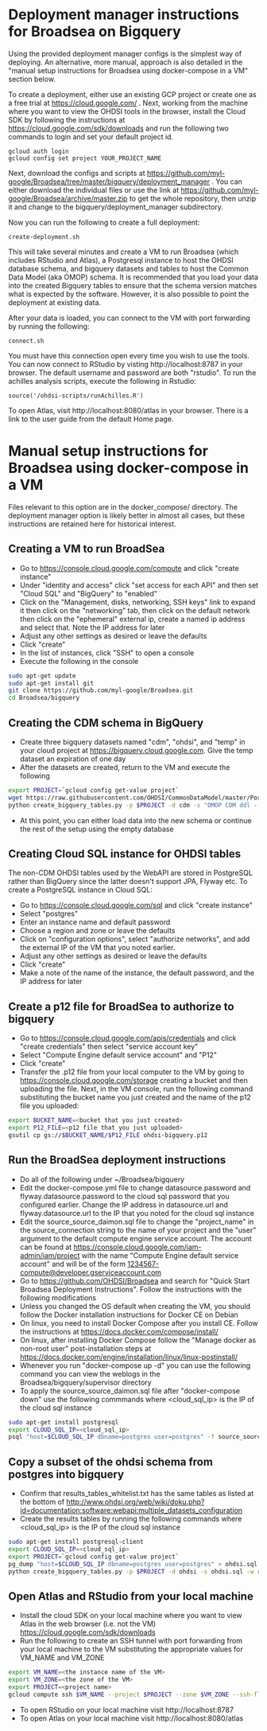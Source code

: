 # Deployment manager instructions for Broadsea on Bigquery

Using the provided deployment manager configs is the simplest way of deploying.
An alternative, more manual, approach is also detailed in the "manual setup
instructions for Broadsea using docker-compose in a VM" section below.

To create a deployment, either use an existing GCP project or create one as a
free trial at https://cloud.google.com/ .  Next, working from the machine where
you want to view the OHDSI tools in the browser, install the Cloud SDK by
following the instructions at https://cloud.google.com/sdk/downloads and run
the following two commands to login and set your default project id.

```
gcloud auth login
gcloud config set project YOUR_PROJECT_NAME
```

Next, download the configs and scripts at
https://github.com/myl-google/Broadsea/tree/master/bigquery/deployment_manager
.  You can either download the individual files or use the link at
https://github.com/myl-google/Broadsea/archive/master.zip to get the whole
repository, then unzip it and change to the bigquery/deployment_manager
subdirectory.

Now you can run the following to create a full deployment:

```
create-deployment.sh
```

This will take several minutes and create a VM to run Broadsea (which includes
RStudio and Atlas), a Postgresql instance to host the OHDSI database schema, and
bigquery datasets and tables to host the Common Data Model (aka OMOP) schema.
It is recommended that you load your data into the created Bigquery tables to ensure that the
schema version matches what is expected by the software.  However, it is also
possible to point the deployment at existing data.

After your data is loaded, you can connect to the VM with port forwarding by
running the following:

```
connect.sh
```

You must have this connection open every time you wish to use the tools.  You
can now connect to RStudio by visting http://localhost:8787 in your browser.
The default username and password are both "rstudio".  To run the achilles
analysis scripts, execute the following in Rstudio:

```
source('/ohdsi-scripts/runAchilles.R')
```

To open Atlas, visit http://localhost:8080/atlas in your browser.  There is a
link to the user guide from the default Home page.

# Manual setup instructions for Broadsea using docker-compose in a VM

Files relevant to this option are in the docker_compose/ directory.  The deployment manager
option is likely better in almost all cases, but these instructions are retained here for 
historical interest.

## Creating a VM to run BroadSea

- Go to https://console.cloud.google.com/compute and click "create instance"
- Under "identity and access" click "set access for each API" and then set
  "Cloud SQL" and "BigQuery" to "enabled"
- Click on the "Management, disks, networking, SSH keys" link to expand it then
  click on the "networking" tab, then click on the default network then click on
  the "ephemeral" external ip, create a named ip address and select that.  Note
  the IP address for later
- Adjust any other settings as desired or leave the defaults
- Click "create"
- In the list of instances, click "SSH" to open a console
- Execute the following in the console
```bash
sudo apt-get update
sudo apt-get install git
git clone https://github.com/myl-google/Broadsea.git
cd Broadsea/bigquery
```

## Creating the CDM schema in BigQuery

- Create three bigquery datasets named "cdm", "ohdsi", and "temp" in your cloud
project at https://bigquery.cloud.google.com.  Give the temp dataset an
expiration of one day
- After the datasets are created, return to the VM and execute the following
``` bash
export PROJECT=`gcloud config get-value project`
wget https://raw.githubusercontent.com/OHDSI/CommonDataModel/master/PostgreSQL/OMOP%20CDM%20ddl%20-%20PostgreSQL.sql
python create_bigquery_tables.py -p $PROJECT -d cdm -s "OMOP CDM ddl - PostgreSQL.sql"
```
- At this point, you can either load data into the new schema or continue the
  rest of the setup using the empty database

## Creating Cloud SQL instance for OHDSI tables

The non-CDM OHDSI tables used by the WebAPI are stored in PostgreSQL rather than
BigQuery since the latter doesn't support JPA, Flyway etc.  To create a
PostgreSQL instance in Cloud SQL:

- Go to https://console.cloud.google.com/sql and click "create instance"
- Select "postgres"
- Enter an instance name and default password
- Choose a region and zone or leave the defaults
- Click on "configuration options", select "authorize networks", and add the
  external IP of the VM that you noted earlier.
- Adjust any other settings as desired or leave the defaults
- Click "create"
- Make a note of the name of the instance, the default password, and the IP
  address for later

## Create a p12 file for BroadSea to authorize to bigquery

- Go to https://console.cloud.google.com/apis/credentials and click "create
  credentials" then select "service account key"
- Select "Compute Engine default service account" and "P12"
- Click "create"
- Transfer the .p12 file from your local computer to the VM by going to
  https://console.cloud.google.com/storage creating a bucket and then uploading
  the file. Next, in the VM console, run the following command substituting the
  bucket name you just created and the name of the p12 file you uploaded:

``` bash
export BUCKET_NAME=<bucket that you just created>
export P12_FILE=<p12 file that you just uploaded>
gsutil cp gs://$BUCKET_NAME/$P12_FILE ohdsi-bigquery.p12
```

## Run the BroadSea deployment instructions

- Do all of the following under ~/Broadsea/bigquery
- Edit the docker-compose.yml file to change datasource.password and
  flyway.datasource.password to the cloud sql password that you configured
  earlier.  Change the IP address in datasource.url and flyway.datasource.url to
  the IP that you noted for the cloud sql instance
- Edit the source_source_daimon.sql file to change the "project_name" in the
  source_connection string to the name of your project and the "user" argument
  to the default compute engine service account.  The account can be found at
  https://console.cloud.google.com/iam-admin/iam/project with the name "Compute
  Engine default service account" and will be of the form
  1234567-compute@developer.gserviceaccount.com
- Go to https://github.com/OHDSI/Broadsea and search for "Quick Start Broadsea
  Deployment Instructions".  Follow the instructions with the following
  modifications
- Unless you changed the OS default when creating the VM, you should follow the
  Docker installation instructions for Docker CE on Debian
- On linux, you need to install Docker Compose after you install CE.  Follow the
  instructions at https://docs.docker.com/compose/install/
- On linux, after installing Docker Compose follow the "Manage docker as
  non-root user" post-installation steps at
  https://docs.docker.com/engine/installation/linux/linux-postinstall/
- Whenever you run "docker-compose up -d" you can use the following command
  you can view the weblogs in the Broadsea/bigquery/supervisor directory
- To apply the source_source_daimon.sql file after "docker-compose down" use
  the following commmands where <cloud_sql_ip> is the IP of the cloud sql
  instance

```bash
sudo apt-get install postgresql
export CLOUD_SQL_IP=<cloud_sql_ip>
psql "host=$CLOUD_SQL_IP dbname=postgres user=postgres" -f source_source_daimon.sql
```

## Copy a subset of the ohdsi schema from postgres into bigquery

- Confirm that results_tables_whitelist.txt has the same tables as listed at the
  bottom of
  http://www.ohdsi.org/web/wiki/doku.php?id=documentation:software:webapi:multiple_datasets_configuration
- Create the results tables by running the following commands where
  <cloud_sql_ip> is the IP of the cloud sql instance

``` bash
sudo apt-get install postgresql-client
export CLOUD_SQL_IP=<cloud_sql_ip>
export PROJECT=`gcloud config get-value project`
pg_dump "host=$CLOUD_SQL_IP dbname=postgres user=postgres" > ohdsi.sql
python create_bigquery_tables.py -p $PROJECT -d ohdsi -s ohdsi.sql -w results_tables_whitelist.txt
```

## Open Atlas and RStudio from your local machine

- Install the cloud SDK on your local machine where you want to view Atlas in
  the web browser (i.e. not the VM) https://cloud.google.com/sdk/downloads
- Run the following to create an SSH tunnel with port forwarding from your local
  machine to the VM substituting the appropriate values for VM_NAME and VM_ZONE

``` bash
export VM_NAME=<the instance name of the VM>
export VM_ZONE=<the zone of the VM>
export PROJECT=<project name>
gcloud compute ssh $VM_NAME --project $PROJECT --zone $VM_ZONE --ssh-flag="-L" --ssh-flag="8080:localhost:8080" --ssh-flag="-L" --ssh-flag="8787:localhost:8787"
```

- To open RStudio on your local machine visit http://localhost:8787
- To open Atlas on your local machine visit http://localhost:8080/atlas
